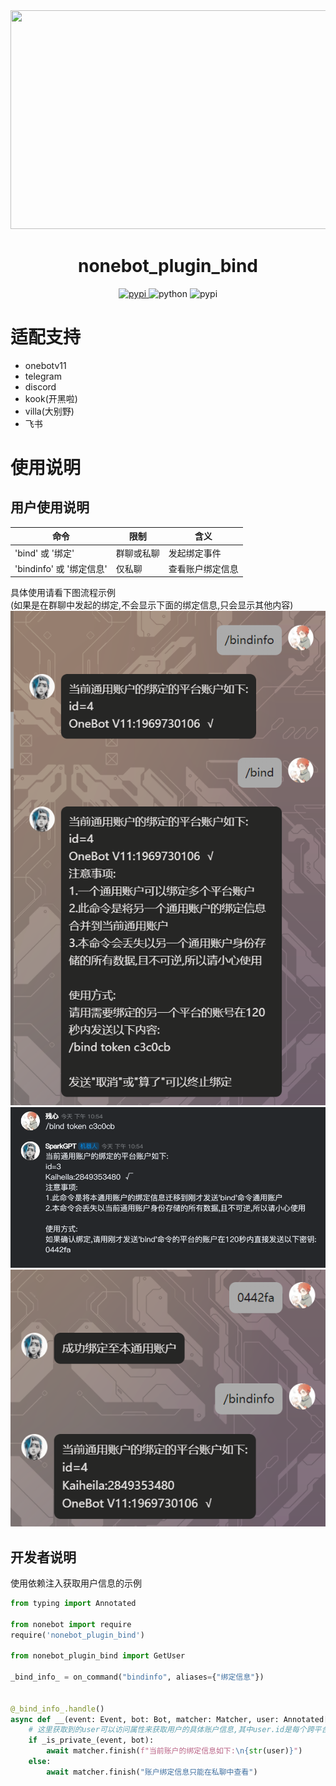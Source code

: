 <div align="center">
  <a href="https://github.com/canxin121">
    <img src="https://socialify.git.ci/canxin121/nonebot_plugin_bind/image?font=Raleway&forks=1&issues=1&language=1&logo=https%3A%2F%2Fcanxin121.github.io%2Fdocs%2Flogo.png&name=1&owner=1&pattern=Charlie%20Brown&pulls=1&stargazers=1&theme=Auto" width="700" height="350">
  </a>
  <h1>nonebot_plugin_bind</h1>
</div>

<p align="center">
    <a href="https://pypi.python.org/pypi/nonebot-plugin-bind">
    <img src="https://img.shields.io/pypi/v/nonebot-plugin-bind" alt="pypi">
    </a>
    <img src="https://img.shields.io/pypi/pyversions/nonebot-plugin-bind" alt="python">
    <img src="https://img.shields.io/pypi/dm/nonebot-plugin-bind" alt="pypi">
    <br />
    <a href="https://github.com/canxin121/nonebot_plugin_bind/releases/">
    <a href="https://img.shields.io/github/last-commit/canxin121/nonebot_plugin_bind">
    </a>
</p>
<div align="left">

# 适配支持
- onebotv11
- telegram
- discord
- kook(开黑啦)
- villa(大别野)
- 飞书
# 使用说明

## 用户使用说明

| 命令                  | 限制    | 含义       |
|---------------------|-------|----------|
| 'bind' 或 '绑定'       | 群聊或私聊 | 发起绑定事件   |
| 'bindinfo' 或 '绑定信息' | 仅私聊   | 查看账户绑定信息 |

具体使用请看下图流程示例  
(如果是在群聊中发起的绑定,不会显示下面的绑定信息,只会显示其他内容)  
![使用qq发送bind命令](https://raw.githubusercontent.com/canxin121/nonebot_plugin_bind/main/src/1.png)  
![使用discord发送bind命令和token](https://raw.githubusercontent.com/canxin121/nonebot_plugin_bind/main/src/2.png)  
![使用qq发送密钥确认绑定](https://raw.githubusercontent.com/canxin121/nonebot_plugin_bind/main/src/3.png)  

## 开发者说明
使用依赖注入获取用户信息的示例

```python
from typing import Annotated

from nonebot import require
require('nonebot_plugin_bind')

from nonebot_plugin_bind import GetUser

_bind_info_ = on_command("bindinfo", aliases={"绑定信息"})


@_bind_info_.handle()
async def __(event: Event, bot: Bot, matcher: Matcher, user: Annotated[User, GetUser()]):
    # 这里获取到的user可以访问属性来获取用户的具体账户信息,其中user.id是每个跨平台用户的唯一索引,也可以使用str()方法来转化成字符串
    if _is_private_(event, bot):
        await matcher.finish(f"当前账户的绑定信息如下:\n{str(user)}")
    else:
        await matcher.finish("账户绑定信息只能在私聊中查看")

```
